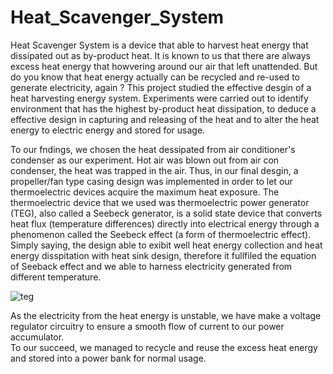 # Heat_Scavenger_System
Heat Scavenger System is a device that able to harvest heat energy that dissipated out as by-product heat. It is known to us that there are always excess heat energy that howvering around our air that left unattended. But do you know that heat energy actually can be recycled and re-used to generate electricity, again ?
This project studied the effective desgin of a heat harvesting energy system. Experiments were carried out to identify environment that has the highest by-product heat dissipation, to deduce a effective design in capturing and releasing of the heat and to alter the heat energy to electric energy and stored for usage.

To our fndings, we chosen the heat dessipated from air conditioner's condenser as our experiment. Hot air was blown out from air con condenser, the heat was trapped in the air. Thus, in our final desgin, a propeller/fan type casing design was implemented in order to let our thermoelectric devices acquire the maximum heat exposure. The thermoelectric device that we used was thermoelectric power generator (TEG), also called a Seebeck generator, is a solid state device that converts heat flux (temperature differences) directly into electrical energy through a phenomenon called the Seebeck effect (a form of thermoelectric effect). Simply saying, the design able to exibit well heat energy collection and heat energy disspitation with heat sink design, therefore it fullfiled the equation of Seeback effect and we able to harness electricity generated from different temperature.

![teg](https://user-images.githubusercontent.com/81252202/202018240-2df44c33-688a-4470-8d37-918988ab15d0.png)

As the electricity from the heat energy is unstable, we have make a voltage regulator circuitry to ensure a smooth flow of current to our power accumulator.  
To our succeed, we managed to recycle and reuse the excess heat energy and stored into a power bank for normal usage. 

